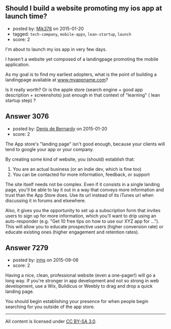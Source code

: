 ## Should I build a website promoting my ios app at launch time?

- posted by: [Mik378](https://stackexchange.com/users/961739/mik378) on 2015-01-20
- tagged: `tech-company`, `mobile-apps`, `lean-startup`, `launch`
- score: 2

I'm about to launch my ios app in very few days. 

I haven't a website yet composed of a landingpage promoting the mobile application.

As my goal is to find my earliest adopters, what is the point of building a landingpage available at www.myappname.com?

Is it really worth? Or is the apple store (search engine + good app description + screenshots) just enough in that context of "learning" ( lean startup step) ?


## Answer 3076

- posted by: [Denis de Bernardy](https://stackexchange.com/users/182468/denis-de-bernardy) on 2015-01-20
- score: 2

The App store's "landing page" isn't good enough, because your clients will tend to google your app or your company.

By creating some kind of website, you (should) establish that:

1. You are an actual business (or an indie dev, which is fine too)
2. You can be contacted for more information, feedback, or support

The site itself needs not be complex. Even if it consists in a single landing page, you'll be able to lay it out in a way that conveys more information and trust than the App Store does. Use its url instead of its iTunes url when discussing it in forums and elsewhere.

Also, it gives you the opportunity to set up a subscription form that invites users to sign up for more information, which you'll want to drip using an auto-responder (e.g. "Get 10 free tips on how to use our XYZ app for ..."). This will allow you to educate prospective users (higher conversion rate) or educate existing ones (higher engagement and retention rates).


## Answer 7279

- posted by: [irms](https://stackexchange.com/users/49306/irms) on 2015-09-06
- score: 2

Having a nice, clean, professional website (even a one-pager!) will go a long way. If you're stronger in app development and not so strong in web development, use a Wix, Buildicus or Weebly to drag and drop a quick landing page.

You should begin establishing your presence for when people begin searching for you outside of the app store.



---

All content is licensed under [CC BY-SA 3.0](https://creativecommons.org/licenses/by-sa/3.0/).
